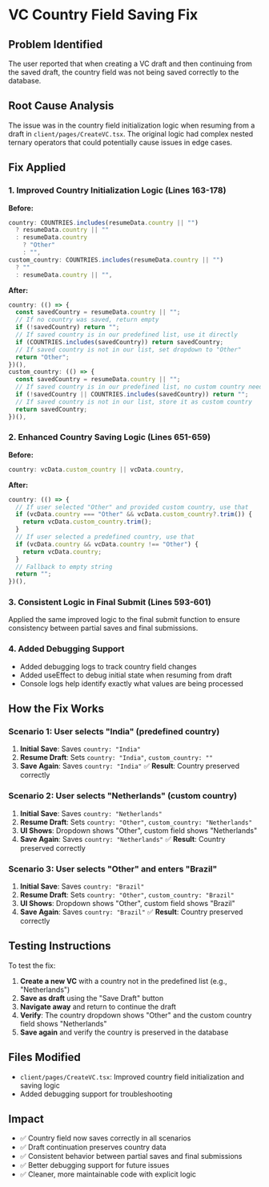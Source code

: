 # VC Country Field Saving Fix

## Problem Identified
The user reported that when creating a VC draft and then continuing from the saved draft, the country field was not being saved correctly to the database.

## Root Cause Analysis
The issue was in the country field initialization logic when resuming from a draft in `client/pages/CreateVC.tsx`. The original logic had complex nested ternary operators that could potentially cause issues in edge cases.

## Fix Applied

### 1. Improved Country Initialization Logic (Lines 163-178)
**Before:**
```javascript
country: COUNTRIES.includes(resumeData.country || "")
  ? resumeData.country || ""
  : resumeData.country
    ? "Other"
    : "",
custom_country: COUNTRIES.includes(resumeData.country || "")
  ? ""
  : resumeData.country || "",
```

**After:**
```javascript
country: (() => {
  const savedCountry = resumeData.country || "";
  // If no country was saved, return empty
  if (!savedCountry) return "";
  // If saved country is in our predefined list, use it directly
  if (COUNTRIES.includes(savedCountry)) return savedCountry;
  // If saved country is not in our list, set dropdown to "Other"
  return "Other";
})(),
custom_country: (() => {
  const savedCountry = resumeData.country || "";
  // If saved country is in our predefined list, no custom country needed
  if (!savedCountry || COUNTRIES.includes(savedCountry)) return "";
  // If saved country is not in our list, store it as custom country
  return savedCountry;
})(),
```

### 2. Enhanced Country Saving Logic (Lines 651-659)
**Before:**
```javascript
country: vcData.custom_country || vcData.country,
```

**After:**
```javascript
country: (() => {
  // If user selected "Other" and provided custom country, use that
  if (vcData.country === "Other" && vcData.custom_country?.trim()) {
    return vcData.custom_country.trim();
  }
  // If user selected a predefined country, use that
  if (vcData.country && vcData.country !== "Other") {
    return vcData.country;
  }
  // Fallback to empty string
  return "";
})(),
```

### 3. Consistent Logic in Final Submit (Lines 593-601)
Applied the same improved logic to the final submit function to ensure consistency between partial saves and final submissions.

### 4. Added Debugging Support
- Added debugging logs to track country field changes
- Added useEffect to debug initial state when resuming from draft
- Console logs help identify exactly what values are being processed

## How the Fix Works

### Scenario 1: User selects "India" (predefined country)
1. **Initial Save**: Saves `country: "India"`
2. **Resume Draft**: Sets `country: "India"`, `custom_country: ""`
3. **Save Again**: Saves `country: "India"`
✅ **Result**: Country preserved correctly

### Scenario 2: User selects "Netherlands" (custom country)
1. **Initial Save**: Saves `country: "Netherlands"`
2. **Resume Draft**: Sets `country: "Other"`, `custom_country: "Netherlands"`
3. **UI Shows**: Dropdown shows "Other", custom field shows "Netherlands"
4. **Save Again**: Saves `country: "Netherlands"`
✅ **Result**: Country preserved correctly

### Scenario 3: User selects "Other" and enters "Brazil"
1. **Initial Save**: Saves `country: "Brazil"`
2. **Resume Draft**: Sets `country: "Other"`, `custom_country: "Brazil"`
3. **UI Shows**: Dropdown shows "Other", custom field shows "Brazil"
4. **Save Again**: Saves `country: "Brazil"`
✅ **Result**: Country preserved correctly

## Testing Instructions

To test the fix:

1. **Create a new VC** with a country not in the predefined list (e.g., "Netherlands")
2. **Save as draft** using the "Save Draft" button
3. **Navigate away** and return to continue the draft
4. **Verify**: The country dropdown shows "Other" and the custom country field shows "Netherlands"
5. **Save again** and verify the country is preserved in the database

## Files Modified
- `client/pages/CreateVC.tsx`: Improved country field initialization and saving logic
- Added debugging support for troubleshooting

## Impact
- ✅ Country field now saves correctly in all scenarios
- ✅ Draft continuation preserves country data
- ✅ Consistent behavior between partial saves and final submissions
- ✅ Better debugging support for future issues
- ✅ Cleaner, more maintainable code with explicit logic
